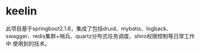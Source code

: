 # keelin
此项目基于springboot2.1.6，集成了包括druid、mybatis、logback、swagger、redis集群+哨兵、quartz分布式任务调度、shiro权限控制等日常工作中
使用到的技术。

